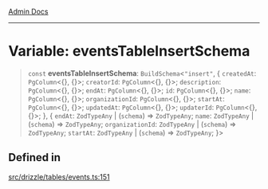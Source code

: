 [Admin Docs](/)

***

# Variable: eventsTableInsertSchema

> `const` **eventsTableInsertSchema**: `BuildSchema`\<`"insert"`, \{ `createdAt`: `PgColumn`\<\{\}, \{\}\>; `creatorId`: `PgColumn`\<\{\}, \{\}\>; `description`: `PgColumn`\<\{\}, \{\}\>; `endAt`: `PgColumn`\<\{\}, \{\}\>; `id`: `PgColumn`\<\{\}, \{\}\>; `name`: `PgColumn`\<\{\}, \{\}\>; `organizationId`: `PgColumn`\<\{\}, \{\}\>; `startAt`: `PgColumn`\<\{\}, \{\}\>; `updatedAt`: `PgColumn`\<\{\}, \{\}\>; `updaterId`: `PgColumn`\<\{\}, \{\}\>; \}, \{ `endAt`: `ZodTypeAny` \| (`schema`) => `ZodTypeAny`; `name`: `ZodTypeAny` \| (`schema`) => `ZodTypeAny`; `organizationId`: `ZodTypeAny` \| (`schema`) => `ZodTypeAny`; `startAt`: `ZodTypeAny` \| (`schema`) => `ZodTypeAny`; \}\>

## Defined in

[src/drizzle/tables/events.ts:151](https://github.com/NishantSinghhhhh/talawa-api/blob/05ae6a4794762096d917a90a3af0db22b7c47392/src/drizzle/tables/events.ts#L151)
